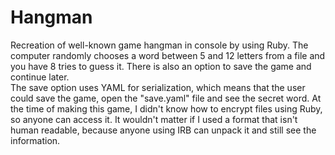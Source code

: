 # Hangman
Recreation of well-known game hangman in console by using Ruby. The computer randomly chooses a word between 5 and 12 letters from a file and you have 8 tries to guess it. There is also an option to save the game and continue later.  
The save option uses YAML for serialization, which means that the user could save the game, open the "save.yaml" file and see the secret word. At the time of making this game, I didn't know how to encrypt files using Ruby, so anyone can access it. It wouldn't matter if I used a format that isn't human readable, because anyone using IRB can unpack it and still see the information.